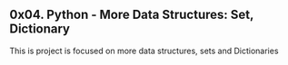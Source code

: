 ## 0x04. Python - More Data Structures: Set, Dictionary
This is project is focused on more data structures, sets and Dictionaries

